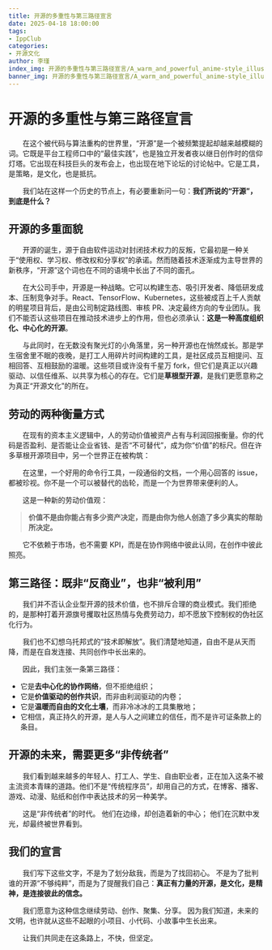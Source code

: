 ```yaml
---
title: 开源的多重性与第三路径宣言
date: 2025-04-18 18:00:00
tags:
- IppClub
categories:
- 开源文化
author: 李瑾
index_img: 开源的多重性与第三路径宣言/A_warm_and_powerful_anime-style_illustration_of_a_young.jpg
banner_img: 开源的多重性与第三路径宣言/A_warm_and_powerful_anime-style_illustration_of_a_young.jpg
---
```



# 开源的多重性与第三路径宣言

&emsp;&emsp;在这个被代码与算法重构的世界里，“开源”是一个被频繁提起却越来越模糊的词。它既是平台工程师口中的“最佳实践”，也是独立开发者夜以继日创作时的信仰灯塔。它出现在科技巨头的发布会上，也出现在地下论坛的讨论帖中。它是工具，是策略，是文化，也是抵抗。

&emsp;&emsp;我们站在这样一个历史的节点上，有必要重新问一句：**我们所说的“开源”，到底是什么？**

## 开源的多重面貌

&emsp;&emsp;开源的诞生，源于自由软件运动对封闭技术权力的反叛，它最初是一种关于“使用权、学习权、修改权和分享权”的承诺。然而随着技术逐渐成为主导世界的新秩序，“开源”这个词也在不同的语境中长出了不同的面孔。

&emsp;&emsp;在大公司手中，开源是一种战略。它可以构建生态、吸引开发者、降低研发成本、压制竞争对手。React、TensorFlow、Kubernetes，这些被成百上千人贡献的明星项目背后，是由公司制定路线图、审核 PR、决定最终方向的专业团队。我们不能否认这些项目在推动技术进步上的作用，但也必须承认：**这是一种高度组织化、中心化的开源**。

&emsp;&emsp;与此同时，在无数没有聚光灯的小角落里，另一种开源也在悄然成长。那是学生宿舍里不眠的夜晚，是打工人用碎片时间构建的工具，是社区成员互相提问、互相回答、互相鼓励的温暖。这些项目或许没有千星万 fork，但它们是真正以兴趣驱动、以信任维系、以共享为核心的存在。它们是**草根型开源**，是我们更愿意称之为真正“开源文化”的所在。

## 劳动的两种衡量方式

&emsp;&emsp;在现有的资本主义逻辑中，人的劳动价值被资产占有与利润回报衡量。你的代码是否盈利、是否能让企业省钱、是否“不可替代”，成为你“价值”的标尺。但在许多草根开源项目中，另一个世界正在被构筑：

&emsp;&emsp;在这里，一个好用的命令行工具，一段通俗的文档，一个用心回答的 issue，都被珍视。你不是一个可以被替代的齿轮，而是一个为世界带来便利的人。

&emsp;&emsp;这是一种新的劳动价值观：

> **价值不是由你能占有多少资产决定，而是由你为他人创造了多少真实的帮助所决定。**

&emsp;&emsp;它不依赖于市场，也不需要 KPI，而是在协作网络中彼此认同，在创作中彼此照亮。

## 第三路径：既非“反商业”，也非“被利用”

&emsp;&emsp;我们并不否认企业型开源的技术价值，也不排斥合理的商业模式。我们拒绝的，是那种打着开源旗号攫取社区热情与免费劳动力，却不愿放下控制权的伪社区化行为。

&emsp;&emsp;我们也不幻想乌托邦式的“技术即解放”。我们清楚地知道，自由不是从天而降，而是在自发连接、共同创作中长出来的。

&emsp;&emsp;因此，我们主张一条第三路径：

- 它是**去中心化的协作网络**，但不拒绝组织；
- 它是**价值驱动的创作共识**，而非由利润驱动的内卷；
- 它是**温暖而自由的文化土壤**，而非冷冰冰的工具集散地；
- 它相信，真正持久的开源，是人与人之间建立的信任，而不是许可证条款上的条目。

## 开源的未来，需要更多“非传统者”

&emsp;&emsp;我们看到越来越多的年轻人、打工人、学生、自由职业者，正在加入这条不被主流资本青睐的道路。他们不是“传统程序员”，却用自己的方式，在博客、播客、游戏、动漫、贴纸和创作中表达技术的另一种美学。

&emsp;&emsp;这是“非传统者”的时代。 他们在边缘，却创造着新的中心； 他们在沉默中发光，却最终被世界看到。

## 我们的宣言

&emsp;&emsp;我们写下这些文字，不是为了划分敌我，而是为了找回初心。 不是为了批判谁的开源“不够纯粹”，而是为了提醒我们自己：**真正有力量的开源，是文化，是精神，是连接彼此的信念。**

&emsp;&emsp;我们愿意为这种信念继续劳动、创作、聚集、分享。 因为我们知道，未来的文明，也许就从这些不起眼的小项目、小代码、小故事中生长出来。

&emsp;&emsp;让我们共同走在这条路上，不快，但坚定。

